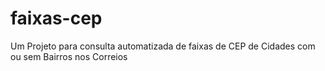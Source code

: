 # faixas-cep
Um Projeto para consulta automatizada de faixas de CEP de Cidades com ou sem Bairros nos Correios
